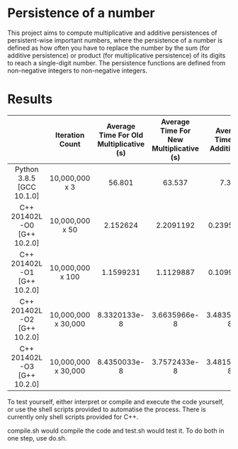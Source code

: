 # Persistence of a number
This project aims to compute multiplicative and additive persistences of persistent-wise important numbers, where the persistence of a number is defined as how often you have to replace the number by the sum (for additive persistence) or product (for multiplicative persistence) of its digits to reach a single-digit number. The persistence functions are defined from non-negative integers to non-negative integers.

# Results
|                              |   Iteration Count   | Average Time For Old Multiplicative (s) | Average Time For New Multiplicative (s) | Average Time For Additive (s) |  Timing Method  |
|:----------------------------:|:-------------------:|:---------------------------------------:|:---------------------------------------:|:-----------------------------:|:---------------:|
|   Python 3.8.5 [GCC 10.1.0]  |    10,000,000 x 3   |                  56.801                 |                  63.537                 |             7.344             |       time      |
| C++ 201402L -O0 [G++ 10.2.0] |   10,000,000 x 50   |                 2.152624                |                2.2091192                |           0.23953914          | chrono high_res |
| C++ 201402L -O1 [G++ 10.2.0] |   10,000,000 x 100  |                1.1599231                |                1.1129887                |           0.10997683          | chrono high_res |
| C++ 201402L -O2 [G++ 10.2.0] | 10,000,000 x 30,000 |               8.3320133e-8              |               3.6635966e-8              |          3.4835833e-8         | chrono high_res |
| C++ 201402L -O3 [G++ 10.2.0] | 10,000,000 x 30,000 |               8.4350033e-8              |               3.7572433e-8              |          3.4815666e-8         | chrono high_res |

To test yourself, either interpret or compile and execute the code yourself, or use the shell scripts provided to automatise the process. There is currently only shell scripts provided for C++. 

compile.sh would compile the code and test.sh would test it. To do both in one step, use do.sh.
